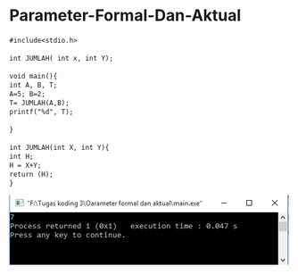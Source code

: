 # Parameter-Formal-Dan-Aktual
    #include<stdio.h>

    int JUMLAH( int x, int Y);

    void main(){
    int A, B, T;
    A=5; B=2;
    T= JUMLAH(A,B);
    printf("%d", T);

    }

    int JUMLAH(int X, int Y){
    int H;
    H = X+Y;
    return (H);
    }
    
   ![img](https://raw.githubusercontent.com/BambangPriam/Parameter-Formal-Dan-Aktual/master/Parameter%20Formal%20Dan%20Aktual.png)
